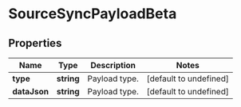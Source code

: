 # SourceSyncPayloadBeta

## Properties

Name | Type | Description | Notes
------------ | ------------- | ------------- | -------------
**type** | **string** | Payload type. | [default to undefined]
**dataJson** | **string** | Payload type. | [default to undefined]

